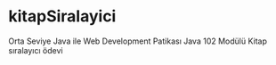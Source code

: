 # kitapSiralayici
Orta Seviye Java ile Web Development Patikası Java 102 Modülü Kitap sıralayıcı ödevi
